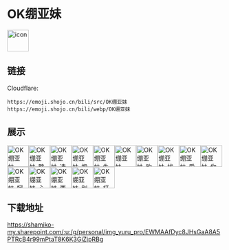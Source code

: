 # OK绷亚妹
<img src="https://emoji.shojo.cn/bili/src/OK绷亚妹/icon.png" width="50" height="50" alt="icon">

## 链接
Cloudflare:
```
https://emoji.shojo.cn/bili/src/OK绷亚妹
https://emoji.shojo.cn/bili/webp/OK绷亚妹
```
## 展示
<img src="https://emoji.shojo.cn/bili/src/OK绷亚妹/OK绷亚妹-kswl.png" width="50" height="50" alt="OK绷亚妹-kswl"><img src="https://emoji.shojo.cn/bili/src/OK绷亚妹/OK绷亚妹-略.png" width="50" height="50" alt="OK绷亚妹-略"><img src="https://emoji.shojo.cn/bili/src/OK绷亚妹/OK绷亚妹-选择上香.png" width="50" height="50" alt="OK绷亚妹-选择上香"><img src="https://emoji.shojo.cn/bili/src/OK绷亚妹/OK绷亚妹-搬砖回来了.png" width="50" height="50" alt="OK绷亚妹-搬砖回来了"><img src="https://emoji.shojo.cn/bili/src/OK绷亚妹/OK绷亚妹-失礼了.png" width="50" height="50" alt="OK绷亚妹-失礼了"><img src="https://emoji.shojo.cn/bili/src/OK绷亚妹/OK绷亚妹-CPDD.png" width="50" height="50" alt="OK绷亚妹-CPDD"><img src="https://emoji.shojo.cn/bili/src/OK绷亚妹/OK绷亚妹-钓鱼中.png" width="50" height="50" alt="OK绷亚妹-钓鱼中"><img src="https://emoji.shojo.cn/bili/src/OK绷亚妹/OK绷亚妹-找个班上吧.png" width="50" height="50" alt="OK绷亚妹-找个班上吧"><img src="https://emoji.shojo.cn/bili/src/OK绷亚妹/OK绷亚妹-爱你爱你.png" width="50" height="50" alt="OK绷亚妹-爱你爱你"><img src="https://emoji.shojo.cn/bili/src/OK绷亚妹/OK绷亚妹-你干嘛.png" width="50" height="50" alt="OK绷亚妹-你干嘛"><img src="https://emoji.shojo.cn/bili/src/OK绷亚妹/OK绷亚妹-呵呀.png" width="50" height="50" alt="OK绷亚妹-呵呀"><img src="https://emoji.shojo.cn/bili/src/OK绷亚妹/OK绷亚妹-心平气和.png" width="50" height="50" alt="OK绷亚妹-心平气和"><img src="https://emoji.shojo.cn/bili/src/OK绷亚妹/OK绷亚妹-要长脑子了.png" width="50" height="50" alt="OK绷亚妹-要长脑子了"><img src="https://emoji.shojo.cn/bili/src/OK绷亚妹/OK绷亚妹-别烦你爹.png" width="50" height="50" alt="OK绷亚妹-别烦你爹"><img src="https://emoji.shojo.cn/bili/src/OK绷亚妹/OK绷亚妹-打钱.png" width="50" height="50" alt="OK绷亚妹-打钱">

## 下载地址

https://shamiko-my.sharepoint.com/:u:/g/personal/img_yuru_pro/EWMAAfDyc8JHsGaA8A5PTRcB4r99mPtaT8K6K3GiZjpRBg